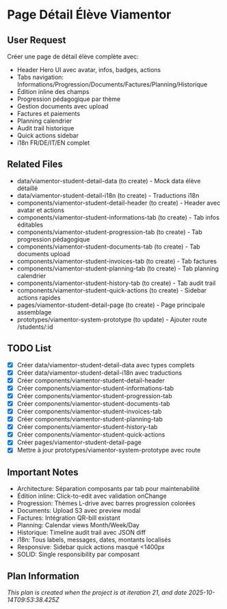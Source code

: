 # Page Détail Élève Viamentor

## User Request
Créer une page de détail élève complète avec:
- Header Hero UI avec avatar, infos, badges, actions
- Tabs navigation: Informations/Progression/Documents/Factures/Planning/Historique
- Édition inline des champs
- Progression pédagogique par thème
- Gestion documents avec upload
- Factures et paiements
- Planning calendrier
- Audit trail historique
- Quick actions sidebar
- i18n FR/DE/IT/EN complet

## Related Files
- data/viamentor-student-detail-data (to create) - Mock data élève détaillé
- data/viamentor-student-detail-i18n (to create) - Traductions i18n
- components/viamentor-student-detail-header (to create) - Header avec avatar et actions
- components/viamentor-student-informations-tab (to create) - Tab infos éditables
- components/viamentor-student-progression-tab (to create) - Tab progression pédagogique
- components/viamentor-student-documents-tab (to create) - Tab documents upload
- components/viamentor-student-invoices-tab (to create) - Tab factures
- components/viamentor-student-planning-tab (to create) - Tab planning calendrier
- components/viamentor-student-history-tab (to create) - Tab audit trail
- components/viamentor-student-quick-actions (to create) - Sidebar actions rapides
- pages/viamentor-student-detail-page (to create) - Page principale assemblage
- prototypes/viamentor-system-prototype (to update) - Ajouter route /students/:id

## TODO List
- [x] Créer data/viamentor-student-detail-data avec types complets
- [x] Créer data/viamentor-student-detail-i18n avec traductions
- [x] Créer components/viamentor-student-detail-header
- [x] Créer components/viamentor-student-informations-tab
- [x] Créer components/viamentor-student-progression-tab
- [x] Créer components/viamentor-student-documents-tab
- [x] Créer components/viamentor-student-invoices-tab
- [x] Créer components/viamentor-student-planning-tab
- [x] Créer components/viamentor-student-history-tab
- [x] Créer components/viamentor-student-quick-actions
- [x] Créer pages/viamentor-student-detail-page
- [x] Mettre à jour prototypes/viamentor-system-prototype avec route

## Important Notes
- Architecture: Séparation composants par tab pour maintenabilité
- Édition inline: Click-to-edit avec validation onChange
- Progression: Thèmes L-drive avec barres progression colorées
- Documents: Upload S3 avec preview modal
- Factures: Intégration QR-bill existant
- Planning: Calendar views Month/Week/Day
- Historique: Timeline audit trail avec JSON diff
- i18n: Tous labels, messages, dates, montants localisés
- Responsive: Sidebar quick actions masqué <1400px
- SOLID: Single responsibility par composant

  
## Plan Information
*This plan is created when the project is at iteration 21, and date 2025-10-14T09:53:38.425Z*
